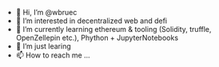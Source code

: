 - 👋 Hi, I’m @wbruec
- 👀 I’m interested in decentralized web and defi
- 🌱 I’m currently learning ethereum & tooling (Solidity, truffle, OpenZellepin etc.), Phython + JupyterNotebooks
- 💞️ I’m just learing
- 📫 How to reach me ...

<!---
wbruec/wbruec is a ✨ special ✨ repository because its `README.md` (this file) appears on your GitHub profile.
You can click the Preview link to take a look at your changes.
--->
